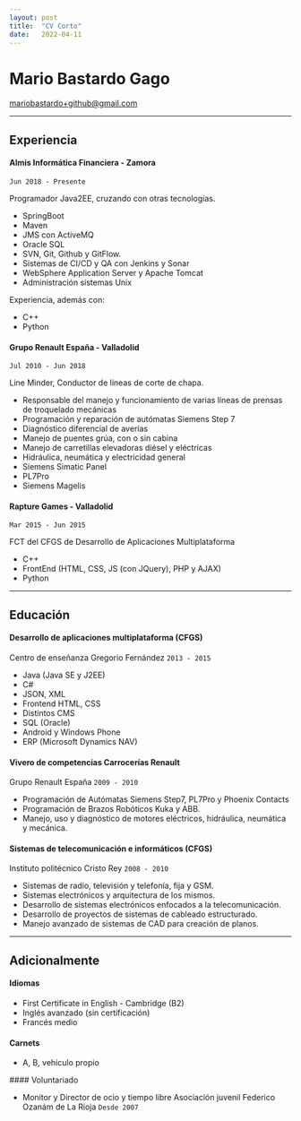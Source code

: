 ```yaml
---
layout: post
title:  "CV Corto"
date:   2022-04-11
---
```


# Mario Bastardo Gago
mariobastardo+github@gmail.com

---

## Experiencia

#### Almis Informática Financiera - Zamora 
`Jun 2018 - Presente`

Programador Java2EE, cruzando con otras tecnologías.
* SpringBoot
* Maven
* JMS con ActiveMQ
* Oracle SQL
* SVN, Git, Github y GitFlow.
* Sistemas de CI/CD y QA con Jenkins y Sonar
* WebSphere Application Server y Apache Tomcat
* Administración sistemas Unix

Experiencia, además con:
* C++
* Python

#### Grupo Renault España - Valladolid
`Jul 2010 - Jun 2018`

Line Minder, Conductor de líneas de corte de chapa.

* Responsable del manejo y funcionamiento de varias líneas de prensas de troquelado mecánicas
* Programación y reparación de autómatas Siemens Step 7
* Diagnóstico diferencial de averías
* Manejo de puentes grúa, con o sin cabina
* Manejo de carretillas elevadoras diésel y eléctricas
* Hidráulica, neumática y electricidad general
* Siemens Simatic Panel
* PL7Pro
* Siemens Magelis

#### Rapture Games - Valladolid
`Mar 2015 - Jun 2015`

FCT del CFGS de Desarrollo de Aplicaciones Multiplataforma
* C++
* FrontEnd (HTML, CSS, JS (con JQuery), PHP y AJAX)
* Python

---

## Educación

#### Desarrollo de aplicaciones multiplataforma (CFGS)
Centro de enseñanza Gregorio Fernández
`2013 - 2015`

* Java (Java SE y J2EE)
* C\# 
* JSON, XML
* Frontend HTML, CSS
* Distintos CMS
* SQL (Oracle)
* Android y Windows Phone
* ERP (Microsoft Dynamics NAV)

#### Vivero de competencias Carrocerías Renault
Grupo Renault España
`2009 - 2010`

* Programación de Autómatas Siemens Step7, PL7Pro y Phoenix Contacts
* Programación de Brazos Robóticos Kuka y ABB.
* Manejo, uso y diagnóstico de motores eléctricos, hidráulica, neumática y mecánica.

#### Sistemas de telecomunicación e informáticos (CFGS)
Instituto politécnico Cristo Rey
`2008 - 2010`

* Sistemas de radio, televisión y telefonía, fija y GSM. 
* Sistemas electrónicos y arquitectura de los mismos.
* Desarrollo de sistemas electrónicos enfocados a la telecomunicación.
* Desarrollo de proyectos de sistemas de cableado estructurado.
* Manejo avanzado de sistemas de CAD para creación de planos.

---

## Adicionalmente

#### Idiomas
* First Certificate in English - Cambridge (B2)
* Inglés avanzado (sin certificación)
* Francés medio

#### Carnets
* A, B, vehículo propio



#### Voluntariado
* Monitor y Director de ocio y tiempo libre
Asociación juvenil Federico Ozanám de La Rioja
`Desde 2007`